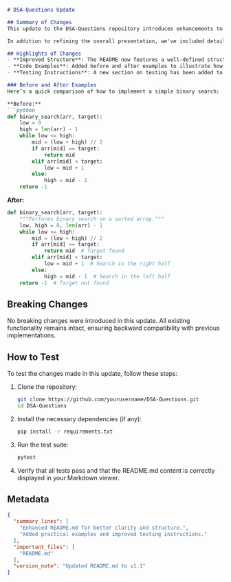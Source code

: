 ```markdown
# DSA-Questions Update

## Summary of Changes
This update to the DSA-Questions repository introduces enhancements to the README.md file, providing clearer guidance and improved content structure for users and contributors alike. The goal is to make the documentation more accessible and informative, ensuring that both beginners and advanced users can navigate the repository effectively. 

In addition to refining the overall presentation, we've included detailed sections outlining the purpose of the repository, highlights of the data structures and algorithms covered, and practical examples to facilitate understanding. This change aims to elevate the user experience and encourage active participation from the community.

## Highlights of Changes
- **Improved Structure**: The README now features a well-defined structure, making it easier to find relevant information.
- **Code Examples**: Added before and after examples to illustrate how to utilize various data structures and algorithms effectively.
- **Testing Instructions**: A new section on testing has been added to guide users through validating their implementations.

### Before and After Examples
Here’s a quick comparison of how to implement a simple binary search:

**Before:**
```python
def binary_search(arr, target):
    low = 0
    high = len(arr) - 1
    while low <= high:
        mid = (low + high) // 2
        if arr[mid] == target:
            return mid
        elif arr[mid] < target:
            low = mid + 1
        else:
            high = mid - 1
    return -1
```

**After:**
```python
def binary_search(arr, target):
    """Performs binary search on a sorted array."""
    low, high = 0, len(arr) - 1
    while low <= high:
        mid = (low + high) // 2
        if arr[mid] == target:
            return mid  # Target found
        elif arr[mid] < target:
            low = mid + 1  # Search in the right half
        else:
            high = mid - 1  # Search in the left half
    return -1  # Target not found
```

## Breaking Changes
No breaking changes were introduced in this update. All existing functionality remains intact, ensuring backward compatibility with previous implementations.

## How to Test
To test the changes made in this update, follow these steps:

1. Clone the repository:
    ```bash
    git clone https://github.com/yourusername/DSA-Questions.git
    cd DSA-Questions
    ```

2. Install the necessary dependencies (if any):
    ```bash
    pip install -r requirements.txt
    ```

3. Run the test suite:
    ```bash
    pytest
    ```

4. Verify that all tests pass and that the README.md content is correctly displayed in your Markdown viewer.

## Metadata
```json
{
  "summary_lines": [
    "Enhanced README.md for better clarity and structure.",
    "Added practical examples and improved testing instructions."
  ],
  "important_files": [
    "README.md"
  ],
  "version_note": "Updated README.md to v1.1"
}
```
```
